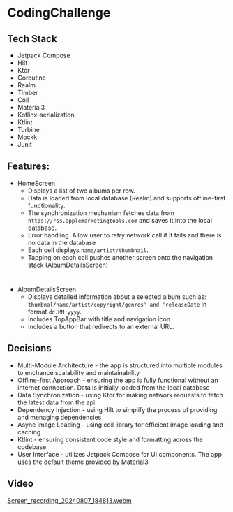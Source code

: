 # CodingChallenge


## Tech Stack
- Jetpack Compose
- Hilt
- Ktor
- Coroutine
- Realm
- Timber
- Coil
- Material3
- Kotlinx-serialization
- Ktlint
- Turbine
- Mockk
- Junit

## Features:
- HomeScreen
  - Displays a list of two albums per row.
  - Data is loaded from local database (Realm) and supports offline-first functionality.
  - The synchronization mechanism fetches data from `https://rss.applemarketingtools.com` and saves it into the local database.
  - Error handling. Allow user to retry network call if it fails and there is no data in the database
  - Each cell displays `name/artist/thumbnail`.
  - Tapping on each cell pushes another screen onto the navigation stack (AlbumDetailsScreen)
 # 
- AlbumDetailsScreen
    -  Displays detailed information about a selected album such as: `thumbnal/name/artist/copyright/genres' and 'releaseDate` in format `dd.MM.yyyy`.
    -  Includes TopAppBar with title and navigation icon
    -  Includes a button that redirects to an external URL.

## Decisions
- Multi-Module Architecture - the app is structured into multiple modules to enchance scalability and maintainability
- Offline-first Approach - ensuring the app is fully functional without an internet connection. Data is initially loaded from the local database
- Data Synchronization - using Ktor for making network requests to fetch the latest data from the api
- Dependency Injection - using Hilt to simplify the process of providing and menaging dependencies
- Async Image Loading - using coil library for efficient image loading and caching
- Ktlint - ensuring consistent code style and formatting across the codebase
- User Interface - utilizes Jetpack Compose for UI components. The app uses the default theme provided by Material3

## Video
[Screen_recording_20240807_184813.webm](https://github.com/user-attachments/assets/5f960f03-f187-4523-90b0-5b9f749e5df9)
